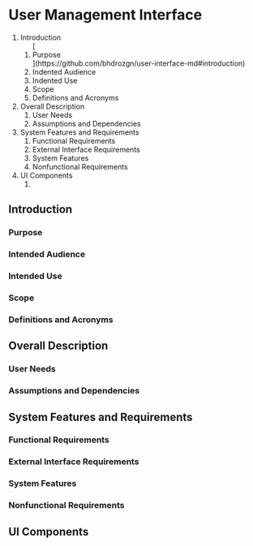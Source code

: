 # User Management Interface
<ol>
<li>Introduction
  <ol>
    [<li>Purpose</li>](https://github.com/bhdrozgn/user-interface-md#introduction)
    <li>Indented Audience</li>
    <li>Indented Use</li>
    <li>Scope</li>
    <li>Definitions and Acronyms</li>
  </ol>
</li>
<li>Overall Description
  <ol>
    <li>User Needs</li>
    <li>Assumptions and Dependencies</li>
  </ol>
</li>
<li>System Features and Requirements
  <ol>
    <li>Functional Requirements</li>
    <li>External Interface Requirements</li>
    <li>System Features</li>
    <li>Nonfunctional Requirements</li>
  </ol>
</li>
<li>UI Components
  <ol>
    <li></li>
  </ol>
</li>
</ol>

## Introduction
### Purpose
### Intended Audience
### Intended Use
### Scope
### Definitions and Acronyms

## Overall Description
### User Needs
### Assumptions and Dependencies

## System Features and Requirements
### Functional Requirements
### External Interface Requirements
### System Features
### Nonfunctional Requirements

## UI Components

